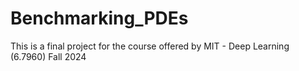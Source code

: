 # Benchmarking_PDEs
This is a final project for the course offered by MIT - Deep Learning (6.7960) Fall 2024
